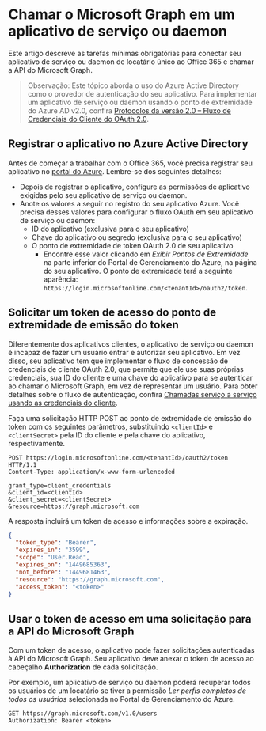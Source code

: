 # <a name="call-microsoft-graph-in-a-service-or-daemon-app"></a>Chamar o Microsoft Graph em um aplicativo de serviço ou daemon

Este artigo descreve as tarefas mínimas obrigatórias para conectar seu aplicativo de serviço ou daemon de locatário único ao Office 365 e chamar a API do Microsoft Graph.

> Observação: Este tópico aborda o uso do Azure Active Directory como o provedor de autenticação do seu aplicativo. Para implementar um aplicativo de serviço ou daemon usando o ponto de extremidade do Azure AD v2.0, confira <a href="https://azure.microsoft.com/en-us/documentation/articles/active-directory-v2-protocols-oauth-client-creds/" target="_newtab">Protocolos da versão 2.0 – Fluxo de Credenciais do Cliente do OAuth 2.0</a>.

## <a name="register-the-application-in-azure-active-directory"></a>Registrar o aplicativo no Azure Active Directory

Antes de começar a trabalhar com o Office 365, você precisa registrar seu aplicativo no [portal do Azure](https://portal.azure.com). Lembre-se dos seguintes detalhes:

- Depois de registrar o aplicativo, configure as permissões de aplicativo exigidas pelo seu aplicativo de serviço ou daemon.
- Anote os valores a seguir no registro do seu aplicativo Azure. Você precisa desses valores para configurar o fluxo OAuth em seu aplicativo de serviço ou daemon:
    * ID do aplicativo (exclusiva para o seu aplicativo)
    * Chave do aplicativo ou segredo (exclusiva para o seu aplicativo)
    * O ponto de extremidade de token OAuth 2.0 de seu aplicativo
      * Encontre esse valor clicando em *Exibir Pontos de Extremidade* na parte inferior do Portal de Gerenciamento do Azure, na página do seu aplicativo. O ponto de extremidade terá a seguinte aparência: `https://login.microsoftonline.com/<tenantId>/oauth2/token`.

## <a name="request-an-access-token-from-the-token-issuing-endpoint"></a>Solicitar um token de acesso do ponto de extremidade de emissão do token

Diferentemente dos aplicativos clientes, o aplicativo de serviço ou daemon é incapaz de fazer um usuário entrar e autorizar seu aplicativo. Em vez disso, seu aplicativo tem que implementar o fluxo de concessão de credenciais de cliente OAuth 2.0, que permite que ele use suas próprias credenciais, sua ID do cliente e uma chave do aplicativo para se autenticar ao chamar o Microsoft Graph, em vez de representar um usuário. Para obter detalhes sobre o fluxo de autenticação, confira [Chamadas serviço a serviço usando as credenciais do cliente](https://msdn.microsoft.com/en-us/library/azure/dn645543.aspx).

Faça uma solicitação HTTP POST ao ponto de extremidade de emissão do token com os seguintes parâmetros, substituindo `<clientId>` e `<clientSecret>` pela ID do cliente e pela chave do aplicativo, respectivamente.

```http
POST https://login.microsoftonline.com/<tenantId>/oauth2/token HTTP/1.1
Content-Type: application/x-www-form-urlencoded

grant_type=client_credentials
&client_id=<clientId>
&client_secret=<clientSecret>
&resource=https://graph.microsoft.com
```

A resposta incluirá um token de acesso e informações sobre a expiração.

```json
{ 
  "token_type": "Bearer",
  "expires_in": "3599",
  "scope": "User.Read",
  "expires_on": "1449685363",
  "not_before": "1449681463",
  "resource": "https://graph.microsoft.com",
  "access_token": "<token>"
}
```

## <a name="use-the-access-token-in-a-request-to-the-microsoft-graph-api"></a>Usar o token de acesso em uma solicitação para a API do Microsoft Graph

Com um token de acesso, o aplicativo pode fazer solicitações autenticadas à API do Microsoft Graph. Seu aplicativo deve anexar o token de acesso ao cabeçalho **Authorization** de cada solicitação.

Por exemplo, um aplicativo de serviço ou daemon poderá recuperar todos os usuários de um locatário se tiver a permissão *Ler perfis completos de todos os usuários* selecionada no Portal de Gerenciamento do Azure. 

```http
GET https://graph.microsoft.com/v1.0/users
Authorization: Bearer <token>
```
